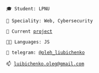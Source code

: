 <code>🎓 Student: LPNU</code>

<code>👷 Speciality: Web, Cybersecurity</code>

<code>🧻 Current [project](https://github.com/TheLegend30/ZenithCare)</code><br>

<code>🧑‍💻 Languages: JS</code>

<code>💬 telegram: [@oleh_liubichenko](https://telegram.me/oleh_liubichenko)</code>

<code>📫 [luibichenko.oleg@gmail.com](mailto:luibichenko.oleg@gmail.com)</code>
